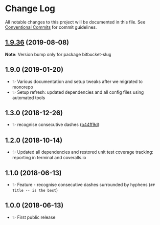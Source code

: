 # Change Log

All notable changes to this project will be documented in this file.
See [Conventional Commits](https://conventionalcommits.org) for commit guidelines.

## [1.9.36](https://gitlab.com/codsen/codsen/compare/bitbucket-slug@1.9.35...bitbucket-slug@1.9.36) (2019-08-08)

**Note:** Version bump only for package bitbucket-slug





## 1.9.0 (2019-01-20)

- ✨ Various documentation and setup tweaks after we migrated to monorepo
- ✨ Setup refresh: updated dependencies and all config files using automated tools

## 1.3.0 (2018-12-26)

- ✨ recognise consecutive dashes ([b44ff9d](https://gitlab.com/codsen/codsen/tree/master/packages/bitbucket-slug/commits/b44ff9d))

## 1.2.0 (2018-10-14)

- ✨ Updated all dependencies and restored unit test coverage tracking: reporting in terminal and coveralls.io

## 1.1.0 (2018-06-13)

- ✨ Feature - recognise consecutive dashes surrounded by hyphens (`## Title -- is the best`)

## 1.0.0 (2018-06-13)

- ✨ First public release
